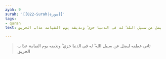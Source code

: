 ```yaml
---
ayah: 9
surah: '[[022-Surah|سورة]]'
tags:
- quran
text: ثاني عطفه ليضل عن سبيل الله ۖ له في الدنيا خزي ۖ ونذيقه يوم القيامة عذاب الحريق

---
```

> ثاني عطفه ليضل عن سبيل الله ۖ له في الدنيا خزي ۖ ونذيقه يوم القيامة عذاب الحريق
